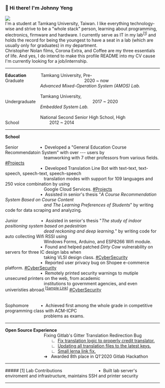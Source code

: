 ### 👋 Hi there! I'm Johnny Yeng
![](https://komarev.com/ghpvc/?username=a2902793&color=yellow)
<br>
I'm a student at Tamkang University, Taiwan. I like everything technology-wise and strive to be a "whole stack" person, learning about programming, electronics, firmware and hardware. I currently serve as IT in my lab<sup>[<a href="">1</a>]</sup> and holds the record for being the youngest to have a seat in a lab (which are usually only for graduates) in my department.<br>Christopher Nolan films, Corona Extra, and Coffee are my three essentials of life. And yes, I do intend to make this profile README into my CV cause I'm currently looking for a job/internship.
<hr>
<b>Education</b>&nbsp;&nbsp;&nbsp;&nbsp;&nbsp;&nbsp;&nbsp;&nbsp;&nbsp;&nbsp;&nbsp;&nbsp;Tamkang University, Pre-Graduate&nbsp;&nbsp;&nbsp;&nbsp;&nbsp;&nbsp;&nbsp;&nbsp;&nbsp;&nbsp;&nbsp;&nbsp;&nbsp;&nbsp;&nbsp;&nbsp;&nbsp;&nbsp;&nbsp;&nbsp;&nbsp;&nbsp;&nbsp;&nbsp;&nbsp;&nbsp;&nbsp;&nbsp;&nbsp;&nbsp;&nbsp;&nbsp;&nbsp;&nbsp;&nbsp;&nbsp;&nbsp;&nbsp;&nbsp;&nbsp;&nbsp;&nbsp;&nbsp;&nbsp;&nbsp;&nbsp;&nbsp;&nbsp;&nbsp;&nbsp;2020 ~ now<br>
&nbsp;&nbsp;&nbsp;&nbsp;&nbsp;&nbsp;&nbsp;&nbsp;&nbsp;&nbsp;&nbsp;&nbsp;&nbsp;&nbsp;&nbsp;&nbsp;&nbsp;&nbsp;&nbsp;&nbsp;&nbsp;&nbsp;&nbsp;&nbsp;&nbsp;&nbsp;&nbsp;&nbsp;&nbsp;<i>Advanced Mixed-Operation System (AMOS) Lab.</i><br><br>
&nbsp;&nbsp;&nbsp;&nbsp;&nbsp;&nbsp;&nbsp;&nbsp;&nbsp;&nbsp;&nbsp;&nbsp;&nbsp;&nbsp;&nbsp;&nbsp;&nbsp;&nbsp;&nbsp;&nbsp;&nbsp;&nbsp;&nbsp;&nbsp;&nbsp;&nbsp;&nbsp;&nbsp;&nbsp;Tamkang University, Undergraduate&nbsp;&nbsp;&nbsp;&nbsp;&nbsp;&nbsp;&nbsp;&nbsp;&nbsp;&nbsp;&nbsp;&nbsp;&nbsp;&nbsp;&nbsp;&nbsp;&nbsp;&nbsp;&nbsp;&nbsp;&nbsp;&nbsp;&nbsp;&nbsp;&nbsp;&nbsp;&nbsp;&nbsp;&nbsp;&nbsp;&nbsp;&nbsp;&nbsp;&nbsp;&nbsp;&nbsp;&nbsp;&nbsp;&nbsp;&nbsp;&nbsp;&nbsp;&nbsp;&nbsp;&nbsp;&nbsp;&nbsp;2017 ~ 2020<br>
&nbsp;&nbsp;&nbsp;&nbsp;&nbsp;&nbsp;&nbsp;&nbsp;&nbsp;&nbsp;&nbsp;&nbsp;&nbsp;&nbsp;&nbsp;&nbsp;&nbsp;&nbsp;&nbsp;&nbsp;&nbsp;&nbsp;&nbsp;&nbsp;&nbsp;&nbsp;&nbsp;&nbsp;&nbsp;<i>Embedded System Lab.</i><br><br>
&nbsp;&nbsp;&nbsp;&nbsp;&nbsp;&nbsp;&nbsp;&nbsp;&nbsp;&nbsp;&nbsp;&nbsp;&nbsp;&nbsp;&nbsp;&nbsp;&nbsp;&nbsp;&nbsp;&nbsp;&nbsp;&nbsp;&nbsp;&nbsp;&nbsp;&nbsp;&nbsp;&nbsp;&nbsp;National Second Senior High School, High School&nbsp;&nbsp;&nbsp;&nbsp;&nbsp;&nbsp;&nbsp;&nbsp;&nbsp;&nbsp;&nbsp;&nbsp;&nbsp;&nbsp;&nbsp;&nbsp;&nbsp;&nbsp;&nbsp;&nbsp;&nbsp;&nbsp;&nbsp;&nbsp; 2012 ~ 2014
<br>
<hr>
<b>School</b>
<br><br>
Senior&nbsp;&nbsp;&nbsp;&nbsp;&nbsp;&nbsp;&nbsp;&nbsp;&nbsp;&nbsp;&nbsp;&nbsp;&nbsp;&nbsp;&nbsp;&nbsp;&nbsp;&nbsp;&#8226;&nbsp;&nbsp;Developed a "General Education  Course Recommendatoin System" with over --- users by<br>
&nbsp;&nbsp;&nbsp;&nbsp;&nbsp;&nbsp;&nbsp;&nbsp;&nbsp;&nbsp;&nbsp;&nbsp;&nbsp;&nbsp;&nbsp;&nbsp;&nbsp;&nbsp;&nbsp;&nbsp;&nbsp;&nbsp;&nbsp;&nbsp;&nbsp;&nbsp;&nbsp;&nbsp;&nbsp;&nbsp;&nbsp;&nbsp;teamworking with 7 other professors from various fields. <a href="https://github.com/a2902793/a2902793/blob/master/README.md">#Projects</a><br>
&nbsp;&nbsp;&nbsp;&nbsp;&nbsp;&nbsp;&nbsp;&nbsp;&nbsp;&nbsp;&nbsp;&nbsp;&nbsp;&nbsp;&nbsp;&nbsp;&nbsp;&nbsp;&nbsp;&nbsp;&nbsp;&nbsp;&nbsp;&nbsp;&nbsp;&nbsp;&nbsp;&nbsp;&nbsp;&#8226;&nbsp;&nbsp;Developed Translation Line Bot with text-text, text-speech, speech-text, speech-speech<br>
&nbsp;&nbsp;&nbsp;&nbsp;&nbsp;&nbsp;&nbsp;&nbsp;&nbsp;&nbsp;&nbsp;&nbsp;&nbsp;&nbsp;&nbsp;&nbsp;&nbsp;&nbsp;&nbsp;&nbsp;&nbsp;&nbsp;&nbsp;&nbsp;&nbsp;&nbsp;&nbsp;&nbsp;&nbsp;&nbsp;&nbsp;&nbsp;translation modes with support for 109 languages and 250 voice combination by using<br>
&nbsp;&nbsp;&nbsp;&nbsp;&nbsp;&nbsp;&nbsp;&nbsp;&nbsp;&nbsp;&nbsp;&nbsp;&nbsp;&nbsp;&nbsp;&nbsp;&nbsp;&nbsp;&nbsp;&nbsp;&nbsp;&nbsp;&nbsp;&nbsp;&nbsp;&nbsp;&nbsp;&nbsp;&nbsp;&nbsp;&nbsp;&nbsp;Google Cloud Services. <a href="https://github.com/a2902793/a2902793/blob/master/README.md">#Projects</a><br>
&nbsp;&nbsp;&nbsp;&nbsp;&nbsp;&nbsp;&nbsp;&nbsp;&nbsp;&nbsp;&nbsp;&nbsp;&nbsp;&nbsp;&nbsp;&nbsp;&nbsp;&nbsp;&nbsp;&nbsp;&nbsp;&nbsp;&nbsp;&nbsp;&nbsp;&nbsp;&nbsp;&nbsp;&nbsp;&#8226;&nbsp;&nbsp;Assisted in senior's thesis "<i>A Course Recommendation System Based on Course Content<br>
&nbsp;&nbsp;&nbsp;&nbsp;&nbsp;&nbsp;&nbsp;&nbsp;&nbsp;&nbsp;&nbsp;&nbsp;&nbsp;&nbsp;&nbsp;&nbsp;&nbsp;&nbsp;&nbsp;&nbsp;&nbsp;&nbsp;&nbsp;&nbsp;&nbsp;&nbsp;&nbsp;&nbsp;&nbsp;&nbsp;&nbsp;&nbsp;and The Learning Preferences of Students</i>" by writing code for data scraping and analyzing.<br><br>
Junior&nbsp;&nbsp;&nbsp;&nbsp;&nbsp;&nbsp;&nbsp;&nbsp;&nbsp;&nbsp;&nbsp;&nbsp;&nbsp;&nbsp;&nbsp;&nbsp;&nbsp;&nbsp;&nbsp;&#8226;&nbsp;&nbsp;Assisted in senior's thesis "<i>The study of indoor positioning system based on pedestrian<br>
&nbsp;&nbsp;&nbsp;&nbsp;&nbsp;&nbsp;&nbsp;&nbsp;&nbsp;&nbsp;&nbsp;&nbsp;&nbsp;&nbsp;&nbsp;&nbsp;&nbsp;&nbsp;&nbsp;&nbsp;&nbsp;&nbsp;&nbsp;&nbsp;&nbsp;&nbsp;&nbsp;&nbsp;&nbsp;&nbsp;&nbsp;&nbsp;dead reckoning and deep learning.</i>" by writing code for auto collecting Wifi RSSI using<br>
&nbsp;&nbsp;&nbsp;&nbsp;&nbsp;&nbsp;&nbsp;&nbsp;&nbsp;&nbsp;&nbsp;&nbsp;&nbsp;&nbsp;&nbsp;&nbsp;&nbsp;&nbsp;&nbsp;&nbsp;&nbsp;&nbsp;&nbsp;&nbsp;&nbsp;&nbsp;&nbsp;&nbsp;&nbsp;&nbsp;&nbsp;&nbsp;Windows Forms, Arduino, and ESP8266 Wifi module.<br>
&nbsp;&nbsp;&nbsp;&nbsp;&nbsp;&nbsp;&nbsp;&nbsp;&nbsp;&nbsp;&nbsp;&nbsp;&nbsp;&nbsp;&nbsp;&nbsp;&nbsp;&nbsp;&nbsp;&nbsp;&nbsp;&nbsp;&nbsp;&nbsp;&nbsp;&nbsp;&nbsp;&nbsp;&nbsp;&#8226;&nbsp;&nbsp;Found and helped patched <i>Dirty Cow</i> vulnerability on servers for three IC design labs when<br>
&nbsp;&nbsp;&nbsp;&nbsp;&nbsp;&nbsp;&nbsp;&nbsp;&nbsp;&nbsp;&nbsp;&nbsp;&nbsp;&nbsp;&nbsp;&nbsp;&nbsp;&nbsp;&nbsp;&nbsp;&nbsp;&nbsp;&nbsp;&nbsp;&nbsp;&nbsp;&nbsp;&nbsp;&nbsp;&nbsp;&nbsp;&nbsp;taking VLSI design class. <a href="https://github.com/a2902793/a2902793/blob/master/README.md">#CyberSecurity</a><br>
&nbsp;&nbsp;&nbsp;&nbsp;&nbsp;&nbsp;&nbsp;&nbsp;&nbsp;&nbsp;&nbsp;&nbsp;&nbsp;&nbsp;&nbsp;&nbsp;&nbsp;&nbsp;&nbsp;&nbsp;&nbsp;&nbsp;&nbsp;&nbsp;&nbsp;&nbsp;&nbsp;&nbsp;&nbsp;&#8226;&nbsp;&nbsp;Reported user privacy bug on Shopee e-commerce platform. <a href="https://github.com/a2902793/a2902793/blob/master/README.md">#CyberSecurity</a><br>
&nbsp;&nbsp;&nbsp;&nbsp;&nbsp;&nbsp;&nbsp;&nbsp;&nbsp;&nbsp;&nbsp;&nbsp;&nbsp;&nbsp;&nbsp;&nbsp;&nbsp;&nbsp;&nbsp;&nbsp;&nbsp;&nbsp;&nbsp;&nbsp;&nbsp;&nbsp;&nbsp;&nbsp;&nbsp;&#8226;&nbsp;&nbsp;Remotely printed security warnings to mutiple unsecured printers on the web, from academic<br>
&nbsp;&nbsp;&nbsp;&nbsp;&nbsp;&nbsp;&nbsp;&nbsp;&nbsp;&nbsp;&nbsp;&nbsp;&nbsp;&nbsp;&nbsp;&nbsp;&nbsp;&nbsp;&nbsp;&nbsp;&nbsp;&nbsp;&nbsp;&nbsp;&nbsp;&nbsp;&nbsp;&nbsp;&nbsp;&nbsp;&nbsp;&nbsp;institutions to government agencies, and even univeristies abroad.<sup>[<a href="https://github.com/a2902793/a2902793/blob/master/PrinterExploit.png">Sample Link</a>]</sup> <a href="https://github.com/a2902793/a2902793/blob/master/README.md">#CyberSecurity</a><br>
<br><br>
Sophomore&nbsp;&nbsp;&nbsp;&nbsp;&nbsp;&nbsp;&nbsp;&nbsp;&nbsp;&nbsp;&#8226;&nbsp;&nbsp;Achieved first among the whole grade in competitive programming class with ACM-ICPC <br>
&nbsp;&nbsp;&nbsp;&nbsp;&nbsp;&nbsp;&nbsp;&nbsp;&nbsp;&nbsp;&nbsp;&nbsp;&nbsp;&nbsp;&nbsp;&nbsp;&nbsp;&nbsp;&nbsp;&nbsp;&nbsp;&nbsp;&nbsp;&nbsp;&nbsp;&nbsp;&nbsp;&nbsp;&nbsp;&nbsp;&nbsp;&nbsp;problems as exams.<br>
<hr>
<b>Open Source Experience</b><br>
&nbsp;&nbsp;&nbsp;&nbsp;&nbsp;&nbsp;&nbsp;&nbsp;&nbsp;&nbsp;&nbsp;&nbsp;&nbsp;&nbsp;&nbsp;&nbsp;&nbsp;&nbsp;&nbsp;&nbsp;&nbsp;&nbsp;&nbsp;&nbsp;&nbsp;&nbsp;&nbsp;&nbsp;&nbsp;&nbsp;&nbsp;&nbsp;Fixing Gitlab's Gitter Translation Redirection Bug<br>
&nbsp;&nbsp;&nbsp;&nbsp;&nbsp;&nbsp;&nbsp;&nbsp;&nbsp;&nbsp;&nbsp;&nbsp;&nbsp;&nbsp;&nbsp;&nbsp;&nbsp;&nbsp;&nbsp;&nbsp;&nbsp;&nbsp;&nbsp;&nbsp;&nbsp;&nbsp;&nbsp;&nbsp;&nbsp;&nbsp;&nbsp;&nbsp;&nbsp;&nbsp;&nbsp;&nbsp;&nbsp;&nbsp;&#8735;&nbsp;&nbsp;<a href="https://gitlab.com/gitlab-org/gitter/webapp/-/merge_requests/1768">Fix translation logic to properly credit translator.</a><br>
&nbsp;&nbsp;&nbsp;&nbsp;&nbsp;&nbsp;&nbsp;&nbsp;&nbsp;&nbsp;&nbsp;&nbsp;&nbsp;&nbsp;&nbsp;&nbsp;&nbsp;&nbsp;&nbsp;&nbsp;&nbsp;&nbsp;&nbsp;&nbsp;&nbsp;&nbsp;&nbsp;&nbsp;&nbsp;&nbsp;&nbsp;&nbsp;&nbsp;&nbsp;&nbsp;&nbsp;&nbsp;&nbsp;&#8735;&nbsp;&nbsp;<a href="https://gitlab.com/gitlab-org/gitter/gitter-translations/-/merge_requests/81">Updating all translation files to the latest keys.</a><br>
&nbsp;&nbsp;&nbsp;&nbsp;&nbsp;&nbsp;&nbsp;&nbsp;&nbsp;&nbsp;&nbsp;&nbsp;&nbsp;&nbsp;&nbsp;&nbsp;&nbsp;&nbsp;&nbsp;&nbsp;&nbsp;&nbsp;&nbsp;&nbsp;&nbsp;&nbsp;&nbsp;&nbsp;&nbsp;&nbsp;&nbsp;&nbsp;&nbsp;&nbsp;&nbsp;&nbsp;&nbsp;&nbsp;&#8735;&nbsp;&nbsp;<a href="https://gitlab.com/gitlab-org/gitter/webapp/-/merge_requests/1773">Small lerna link fix.</a><br>
&nbsp;&nbsp;&nbsp;&nbsp;&nbsp;&nbsp;&nbsp;&nbsp;&nbsp;&nbsp;&nbsp;&nbsp;&nbsp;&nbsp;&nbsp;&nbsp;&nbsp;&nbsp;&nbsp;&nbsp;&nbsp;&nbsp;&nbsp;&nbsp;&nbsp;&nbsp;&nbsp;&nbsp;&nbsp;&nbsp;&nbsp;&nbsp;➜ &nbsp;&nbsp;Awarded 8th place in Q1'2020 Gitlab Hackathon<br>
<hr>
##### [1] Lab Contributions
&nbsp;&nbsp;&nbsp;&nbsp;&nbsp;&nbsp;&nbsp;&nbsp;&nbsp;&nbsp;&nbsp;&nbsp;&nbsp;&nbsp;&nbsp;&nbsp;&nbsp;&nbsp;&nbsp;&nbsp;&nbsp;&nbsp;&nbsp;&nbsp;&nbsp;&nbsp;&nbsp;&nbsp;&nbsp;&#8226;&nbsp;&nbsp;Built lab server's enviroment and infrastructure, maintains SSH and printer security

<hr>
<!--
<img align="center" height=100 src="https://media.giphy.com/media/9MImDhaKThW5weA6rL/giphy.gif">
**a2902793/a2902793** is a ✨ _special_ ✨ repository because its `README.md` (this file) appears on your GitHub profile.

Here are some ideas to get you started:

- 🔭 I’m currently working on ...
- 🌱 I’m currently learning ...
- 👯 I’m looking to collaborate on ...
- 🤔 I’m looking for help with ...
- 💬 Ask me about ...
- 📫 How to reach me: ...
- 😄 Pronouns: ...
- ⚡ Fun fact: ...
-->
